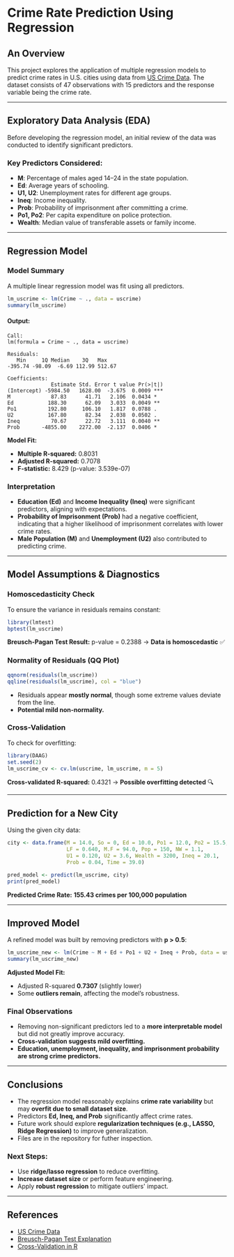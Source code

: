 # Crime Rate Prediction Using Regression

## An Overview
This project explores the application of multiple regression models to predict crime rates in U.S. cities using data from [US Crime Data](http://www.statsci.org/data/general/uscrime.html). The dataset consists of 47 observations with 15 predictors and the response variable being the crime rate.

---

## Exploratory Data Analysis (EDA)
Before developing the regression model, an initial review of the data was conducted to identify significant predictors.

### Key Predictors Considered:
- **M**: Percentage of males aged 14–24 in the state population.
- **Ed**: Average years of schooling.
- **U1, U2**: Unemployment rates for different age groups.
- **Ineq**: Income inequality.
- **Prob**: Probability of imprisonment after committing a crime.
- **Po1, Po2**: Per capita expenditure on police protection.
- **Wealth**: Median value of transferable assets or family income.

---

## Regression Model
### Model Summary
A multiple linear regression model was fit using all predictors.
```r
lm_uscrime <- lm(Crime ~ ., data = uscrime)
summary(lm_uscrime)
```
#### Output:
```
Call:
lm(formula = Crime ~ ., data = uscrime)

Residuals:
   Min     1Q Median    3Q   Max
-395.74 -98.09  -6.69 112.99 512.67

Coefficients:
              Estimate Std. Error t value Pr(>|t|)
(Intercept) -5984.50   1628.00  -3.675  0.0009 ***
M             87.83      41.71   2.106  0.0434 *
Ed           188.30      62.09   3.033  0.0049 **
Po1          192.80     106.10   1.817  0.0788 .
U2           167.80      82.34   2.038  0.0502 .
Ineq          70.67      22.72   3.111  0.0040 **
Prob       -4855.00    2272.00  -2.137  0.0406 *
```
**Model Fit:**
- **Multiple R-squared:** 0.8031
- **Adjusted R-squared:** 0.7078
- **F-statistic:** 8.429 (p-value: 3.539e-07)

### Interpretation
- **Education (Ed)** and **Income Inequality (Ineq)** were significant predictors, aligning with expectations.
- **Probability of Imprisonment (Prob)** had a negative coefficient, indicating that a higher likelihood of imprisonment correlates with lower crime rates.
- **Male Population (M)** and **Unemployment (U2)** also contributed to predicting crime.

---

## Model Assumptions & Diagnostics
### **Homoscedasticity Check**
To ensure the variance in residuals remains constant:
```r
library(lmtest)
bptest(lm_uscrime)
```
**Breusch-Pagan Test Result:** p-value = 0.2388 → **Data is homoscedastic** ✅

### **Normality of Residuals (QQ Plot)**
```r
qqnorm(residuals(lm_uscrime))
qqline(residuals(lm_uscrime), col = "blue")
```
- Residuals appear **mostly normal**, though some extreme values deviate from the line.
- **Potential mild non-normality.**

### **Cross-Validation**
To check for overfitting:
```r
library(DAAG)
set.seed(2)
lm_uscrime_cv <- cv.lm(uscrime, lm_uscrime, m = 5)
```
**Cross-validated R-squared:** 0.4321 → **Possible overfitting detected** 🔍

---

## Prediction for a New City
Using the given city data:
```r
city <- data.frame(M = 14.0, So = 0, Ed = 10.0, Po1 = 12.0, Po2 = 15.5,
                   LF = 0.640, M.F = 94.0, Pop = 150, NW = 1.1, 
                   U1 = 0.120, U2 = 3.6, Wealth = 3200, Ineq = 20.1,
                   Prob = 0.04, Time = 39.0)

pred_model <- predict(lm_uscrime, city)
print(pred_model)
```
**Predicted Crime Rate:** **155.43 crimes per 100,000 population**

---

## Improved Model
A refined model was built by removing predictors with **p > 0.5**:
```r
lm_uscrime_new <- lm(Crime ~ M + Ed + Po1 + U2 + Ineq + Prob, data = uscrime)
summary(lm_uscrime_new)
```
**Adjusted Model Fit:**
- Adjusted R-squared **0.7307** (slightly lower)
- Some **outliers remain**, affecting the model’s robustness.

### **Final Observations**
- Removing non-significant predictors led to a **more interpretable model** but did not greatly improve accuracy.
- **Cross-validation suggests mild overfitting.**
- **Education, unemployment, inequality, and imprisonment probability are strong crime predictors.**

---

## Conclusions
- The regression model reasonably explains **crime rate variability** but may **overfit due to small dataset size**.
- Predictors **Ed, Ineq, and Prob** significantly affect crime rates.
- Future work should explore **regularization techniques (e.g., LASSO, Ridge Regression)** to improve generalization.
- Files are in the repository for futher inspection.

### **Next Steps:**
- Use **ridge/lasso regression** to reduce overfitting.
- **Increase dataset size** or perform feature engineering.
- Apply **robust regression** to mitigate outliers' impact.

---

## References
- [US Crime Data](http://www.statsci.org/data/general/uscrime.html)
- [Breusch-Pagan Test Explanation](https://boostedml.com/2019/03/linear-regression-plots-scale-location-plot.html)
- [Cross-Validation in R](https://stats.stackexchange.com/questions/58141/interpreting-plot-lm)



